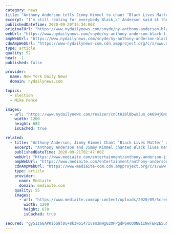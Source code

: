 ```yaml
---
category: news
title: "Anthony Anderson tells Jimmy Kimmel to chant ‘Black Lives Matter’ loud enough ‘that Mike Pence can hear it' at Emmys"
excerpt: "I’m still rooting for everybody Black,\" Anderson said at the Staples Center in Los Angeles. “Because Black stories, Black performances, and Black Lives Matter.”"
publishedDateTime: 2020-09-20T15:34:00Z
originalUrl: "https://www.nydailynews.com/snyde/ny-anthony-anderson-black-lives-matter-emmys-20200921-cjyuucpahvhovnzbuojfjr7lyy-story.html"
webUrl: "https://www.nydailynews.com/snyde/ny-anthony-anderson-black-lives-matter-emmys-20200921-cjyuucpahvhovnzbuojfjr7lyy-story.html"
ampWebUrl: "https://www.nydailynews.com/snyde/ny-anthony-anderson-black-lives-matter-emmys-20200921-cjyuucpahvhovnzbuojfjr7lyy-story.html?outputType=amp"
cdnAmpWebUrl: "https://www-nydailynews-com.cdn.ampproject.org/c/s/www.nydailynews.com/snyde/ny-anthony-anderson-black-lives-matter-emmys-20200921-cjyuucpahvhovnzbuojfjr7lyy-story.html?outputType=amp"
type: article
quality: 52
heat: -1
published: false

provider:
  name: New York Daily News
  domain: nydailynews.com

topics:
  - Election
  - Mike Pence

images:
  - url: "https://www.nydailynews.com/resizer/cnCtH20lBbwX3un_oA69HjGNxCo=/1200x0/top/cloudfront-us-east-1.images.arcpublishing.com/tronc/UJSB5VKG3BCOHIQD53JCAZVRFQ.jpg"
    width: 1200
    height: 684
    isCached: true

related:
  - title: "Anthony Anderson, Jimmy Kimmel Chant ‘Black Lives Matter’ at Emmy Awards: ‘Say it So That Mike Pence Can Hear!’"
    excerpt: "Anthony Anderson and Jimmy Kimmel chanted Black lives matter during the Emmy Awards on Sunday -- Anderson encouraging Kimmel to say it louder, \"so that Mike Pence can hear!\""
    publishedDateTime: 2020-09-21T02:47:00Z
    webUrl: "https://www.mediaite.com/entertainment/anthony-anderson-jimmy-kimmel-chant-black-lives-matter-at-emmy-awards-say-it-so-that-mike-pence-can-hear/"
    ampWebUrl: "https://www.mediaite.com/entertainment/anthony-anderson-jimmy-kimmel-chant-black-lives-matter-at-emmy-awards-say-it-so-that-mike-pence-can-hear/amp/"
    cdnAmpWebUrl: "https://www-mediaite-com.cdn.ampproject.org/c/s/www.mediaite.com/entertainment/anthony-anderson-jimmy-kimmel-chant-black-lives-matter-at-emmy-awards-say-it-so-that-mike-pence-can-hear/amp/"
    type: article
    provider:
      name: Mediaite
      domain: mediaite.com
    quality: 55
    images:
      - url: "https://www.mediaite.com/wp-content/uploads/2020/09/Screen-Shot-2020-09-20-at-10.01.08-PM-1200x678.jpg"
        width: 1200
        height: 678
        isCached: true

secured: "gy51z66APKi6S8l0u+8k3woi47IvamzmHgG2OPPgdP6HUQONB1INwTEH2E5uOOoI7oFA5HfkwbNE5gKZMe4Zw8gBq/JiNEGbl5Iofwp9GCeUQl3uM9OcP3irv+UVBL9KiCv/sIZuGBcejw96KOuM19FM7xfj8xWRDxggCGUJbXmbkIBS9jlgSRYLdkvCA+TwroRlCrrruRvI/A2LEliUQPNa7HRpYll3zyxg9FdSoUYCYWMfNtNqZKX6lJTFBvPORXmmx4l0KpSYn5TM0xmwg2sQ/dHGRoucMFIFwlA0jKKX+B911swd0CdN2R0yTn3E1NpGNHxuPgbemjI0PMXJe1g40HfcU4lJShavuWObNYs=;qHiPRKYT7Y6X+DyES4OyGA=="
---
```


